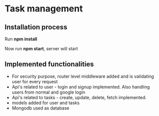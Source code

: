 <h1>Task management</p>
<h2>Installation process</h2>
<p>Run <b>npm install</b></p> 
<p>Now run <b>npm start</b>, server will start</p>    
<h2>Implemented functionalities</h2>
<ul>
    <li>For security purpose, router level middleware added and is validating user for every request</li>
    <li>Api's related to user - login and signup implemented. Also handling users from normal and google login</li>
    <li>Api's related to tasks - create, update, delete, fetch implemented.</li>
    <li>models added for user and tasks</li>
    <li>Mongodb used as database</li>
</ul>    
